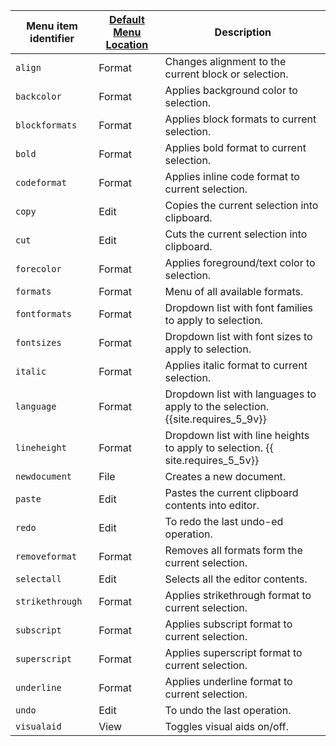 | Menu item identifier | [Default Menu Location]({{site.baseurl}}/configure/editor-appearance/#examplethetinymcedefaultmenuitems) | Description                                                                    |
| -------------------- | -------------------------------------------------------------------------------------------------------- | ------------------------------------------------------------------------------ |
| `align`              | Format                                                                                                   | Changes alignment to the current block or selection.                           |
| `backcolor`          | Format                                                                                                   | Applies background color to selection.                                         |
| `blockformats`       | Format                                                                                                   | Applies block formats to current selection.                                    |
| `bold`               | Format                                                                                                   | Applies bold format to current selection.                                      |
| `codeformat`         | Format                                                                                                   | Applies inline code format to current selection.                               |
| `copy`               | Edit                                                                                                     | Copies the current selection into clipboard.                                   |
| `cut`                | Edit                                                                                                     | Cuts the current selection into clipboard.                                     |
| `forecolor`          | Format                                                                                                   | Applies foreground/text color to selection.                                    |
| `formats`            | Format                                                                                                   | Menu of all available formats.                                                 |
| `fontformats`        | Format                                                                                                   | Dropdown list with font families to apply to selection.                        |
| `fontsizes`          | Format                                                                                                   | Dropdown list with font sizes to apply to selection.                           |
| `italic`             | Format                                                                                                   | Applies italic format to current selection.                                    |
| `language`           | Format                                                                                                   | Dropdown list with languages to apply to the selection. {{site.requires_5_9v}} |
| `lineheight`         | Format                                                                                                   | Dropdown list with line heights to apply to selection. {{ site.requires_5_5v}} |
| `newdocument`        | File                                                                                                     | Creates a new document.                                                        |
| `paste`              | Edit                                                                                                     | Pastes the current clipboard contents into editor.                             |
| `redo`               | Edit                                                                                                     | To redo the last undo-ed operation.                                            |
| `removeformat`       | Format                                                                                                   | Removes all formats form the current selection.                                |
| `selectall`          | Edit                                                                                                     | Selects all the editor contents.                                               |
| `strikethrough`      | Format                                                                                                   | Applies strikethrough format to current selection.                             |
| `subscript`          | Format                                                                                                   | Applies subscript format to current selection.                                 |
| `superscript`        | Format                                                                                                   | Applies superscript format to current selection.                               |
| `underline`          | Format                                                                                                   | Applies underline format to current selection.                                 |
| `undo`               | Edit                                                                                                     | To undo the last operation.                                                    |
| `visualaid`          | View                                                                                                     | Toggles visual aids on/off.                                                    |